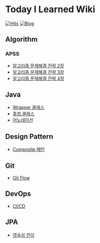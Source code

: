 # Today I Learned Wiki
[![Hits](https://hits.seeyoufarm.com/api/count/incr/badge.svg?url=https%3A%2F%2Fgithub.com%2FDoohyunHwang97%2FTIL&count_bg=%2379C83D&title_bg=%23555555&icon=github.svg&icon_color=%23E7E7E7&title=hits&edge_flat=false)](https://hits.seeyoufarm.com)
[![Blog](https://img.shields.io/badge/Blog-DoohyunHwang97.github.io-green.svg)](https://DoohyunHwang97.github.io/)

## Algorithm
### APSS
* [알고리즘 문제해결 전략 2장](https://github.com/DoohyunHwang97/TIL/blob/545bc6506cfd254d59b71fae66131a00b0bfba46/algorithm/APSS_02.md)
* [알고리즘 문제해결 전략 3장](https://github.com/DoohyunHwang97/TIL/blob/68bd13bf5138536b93ab39a514af9373c3132fe5/algorithm/APSS_03.md)
* [알고리즘 문제해결 전략 4장](algorithm/APSS_04.md)

## Java
* [Wrapper 클래스](java/wrapper_class.md)
* [중첩 클래스](java/nested_class.md)
* [어노테이션](java/annotation.md)

## Design Pattern
* [Composite 패턴](design_pattern/composite.md)

## Git
* [Git Flow](git/git_flow.md)

## DevOps
* [CI/CD](devops/ci_cd.md)

## JPA
* [영속성 전이](jpa/cascade.md)